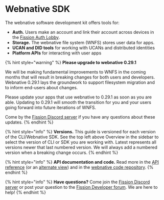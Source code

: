 # Webnative SDK

The webnative software development kit offers tools for:

* **Auth.** Users make an account and link their account across devices in the [Fission Auth Lobby](https://auth.fission.codes).
* **Storage.** The webnative file system (WNFS) stores user data for apps.
* **UCAN and DID tools** for working with UCANs and distributed identities
* **Platform APIs** for interacting with user apps

{% hint style="warning" %}
**Please upgrade to webnative 0.29.1**

We will be making fundamental improvements to WNFS in the coming months that will result in breaking changes for both users and developers. Webnative 0.29.1 lays the groundwork to support filesystem migration and to inform end-users about changes.

Please update your apps that use webnative to 0.29.1 as soon as you are able. Updating to 0.29.1 will smooth the transition for you and your users going forward into future iterations of WNFS.&#x20;

Come by the [Fission Discord server](https://fission.codes/discord) if you have any questions about these updates.
{% endhint %}

{% hint style="info" %}
**Versions.** This guide is versioned for each version of the CLI/Webnative SDK. See the top left above Overview in the sidebar to select the version of CLI or SDK you are working with. Latest represents all versions newer that last numbered version. We will always add a numbered version when a breaking change occurs.
{% endhint %}

{% hint style="info" %}
**API documentation and code.** Read more in the [API reference](https://webnative.fission.app) (or an [alternate view](https://paka.dev/npm/webnative/)) and in the [webnative code repository](https://github.com/fission-suite/webnative).&#x20;
{% endhint %}

{% hint style="info" %}
**Have questions?** Come join the [Fission Discord server](https://fission.codes/discord) or post your question to the [Fission Developer forum](https://talk.fission.codes/c/developers/7/none). We are here to help!
{% endhint %}

